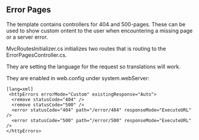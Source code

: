 ## Error Pages

The template contains controllers for 404 and 500-pages.
These can be used to show custom ontent to the user when encountering a missing page or a server error.

MvcRoutesInitializer.cs initializes two routes that is routing to the ErrorPagesController.cs.

They are setting the language for the request so translations will work.

They are enabled in web.config under system.webServer:

    [lang=xml]
     <httpErrors errorMode="Custom" existingResponse="Auto">
      <remove statusCode="404" />
      <remove statusCode="500" />
      <error statusCode="404" path="/error/404" responseMode="ExecuteURL" />
      <error statusCode="500" path="/error/500" responseMode="ExecuteURL" />
    </httpErrors>


